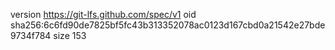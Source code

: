 version https://git-lfs.github.com/spec/v1
oid sha256:6c6fd90de7825bf5fc43b313352078ac0123d167cbd0a21542e27bde9734f784
size 153
